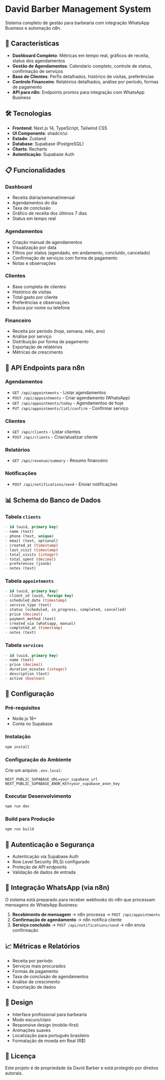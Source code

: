 # David Barber Management System

Sistema completo de gestão para barbearia com integração WhatsApp Business e automação n8n.

## 🚀 Características

- **Dashboard Completo**: Métricas em tempo real, gráficos de receita, status dos agendamentos
- **Gestão de Agendamentos**: Calendario completo, controle de status, confirmação de serviços
- **Base de Clientes**: Perfis detalhados, histórico de visitas, preferências
- **Controle Financeiro**: Relatórios detalhados, análise por período, formas de pagamento
- **API para n8n**: Endpoints prontos para integração com WhatsApp Business

## 🛠️ Tecnologias

- **Frontend**: Next.js 14, TypeScript, Tailwind CSS
- **UI Components**: shadcn/ui
- **Estado**: Zustand
- **Database**: Supabase (PostgreSQL)
- **Charts**: Recharts
- **Autenticação**: Supabase Auth

## 📋 Funcionalidades

### Dashboard
- Receita diária/semanal/mensal
- Agendamentos do dia
- Taxa de conclusão
- Gráfico de receita dos últimos 7 dias
- Status em tempo real

### Agendamentos
- Criação manual de agendamentos
- Visualização por data
- Filtros por status (agendado, em andamento, concluído, cancelado)
- Confirmação de serviços com forma de pagamento
- Notas e observações

### Clientes
- Base completa de clientes
- Histórico de visitas
- Total gasto por cliente
- Preferências e observações
- Busca por nome ou telefone

### Financeiro
- Receita por período (hoje, semana, mês, ano)
- Análise por serviço
- Distribuição por forma de pagamento
- Exportação de relatórios
- Métricas de crescimento

## 🔌 API Endpoints para n8n

### Agendamentos
- `GET /api/appointments` - Listar agendamentos
- `POST /api/appointments` - Criar agendamento (WhatsApp)
- `GET /api/appointments/today` - Agendamentos de hoje
- `PUT /api/appointments/[id]/confirm` - Confirmar serviço

### Clientes
- `GET /api/clients` - Listar clientes
- `POST /api/clients` - Criar/atualizar cliente

### Relatórios
- `GET /api/revenue/summary` - Resumo financeiro

### Notificações
- `POST /api/notifications/send` - Enviar notificações

## 📊 Schema do Banco de Dados

### Tabela `clients`
```sql
- id (uuid, primary key)
- name (text)
- phone (text, unique)  
- email (text, optional)
- created_at (timestamp)
- last_visit (timestamp)
- total_visits (integer)
- total_spent (decimal)
- preferences (jsonb)
- notes (text)
```

### Tabela `appointments`
```sql
- id (uuid, primary key)
- client_id (uuid, foreign key)
- scheduled_date (timestamp)
- service_type (text)
- status (scheduled, in_progress, completed, cancelled)
- price (decimal)
- payment_method (text)
- created_via (whatsapp, manual)
- completed_at (timestamp)
- notes (text)
```

### Tabela `services`
```sql
- id (uuid, primary key)
- name (text)
- price (decimal)
- duration_minutes (integer)
- description (text)
- active (boolean)
```

## 🚀 Configuração

### Pré-requisitos
- Node.js 18+
- Conta no Supabase

### Instalação
```bash
npm install
```

### Configuração do Ambiente
Crie um arquivo `.env.local`:
```env
NEXT_PUBLIC_SUPABASE_URL=your_supabase_url
NEXT_PUBLIC_SUPABASE_ANON_KEY=your_supabase_anon_key
```

### Executar Desenvolvimento
```bash
npm run dev
```

### Build para Produção
```bash
npm run build
```

## 🔐 Autenticação e Segurança

- Autenticação via Supabase Auth
- Row Level Security (RLS) configurado
- Proteção de API endpoints
- Validação de dados de entrada

## 📱 Integração WhatsApp (via n8n)

O sistema está preparado para receber webhooks do n8n que processam mensagens do WhatsApp Business:

1. **Recebimento de mensagem** → n8n processa → `POST /api/appointments`
2. **Confirmação de agendamento** → n8n notifica cliente
3. **Serviço concluído** → `POST /api/notifications/send` → n8n envia confirmação

## 📈 Métricas e Relatórios

- Receita por período
- Serviços mais procurados  
- Formas de pagamento
- Taxa de conclusão de agendamentos
- Análise de crescimento
- Exportação de dados

## 🎨 Design

- Interface profissional para barbearia
- Modo escuro/claro
- Responsive design (mobile-first)
- Animações suaves
- Localização para português brasileiro
- Formatação de moeda em Real (R$)

## 📄 Licença

Este projeto é de propriedade da David Barber e está protegido por direitos autorais.